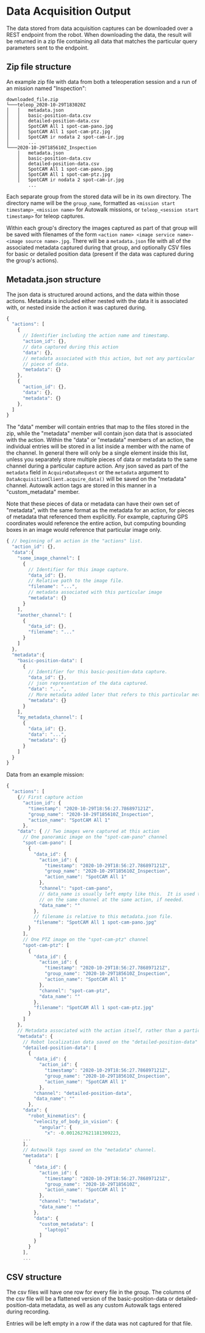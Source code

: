 <!--
Copyright (c) 2020 Boston Dynamics, Inc.  All rights reserved.

Downloading, reproducing, distributing or otherwise using the SDK Software
is subject to the terms and conditions of the Boston Dynamics Software
Development Kit License (20191101-BDSDK-SL).
-->

# Data Acquisition Output

 The data stored from data acquisition captures can be downloaded over a REST endpoint from the robot. When downloading the data, the result will be returned in a zip file containing all data that matches the particular query parameters sent to the endpoint.

## Zip file structure

An example zip file with data from both a teleoperation session and a run of an mission named "Inspection":
```
downloaded_file.zip
└───teleop_2020-10-29T183020Z
│   │   metadata.json
│   │   basic-position-data.csv
│   │   detailed-position-data.csv
│   │   SpotCAM All 1 spot-cam-pano.jpg
│   │   SpotCAM All 1 spot-cam-ptz.jpg
│   │   SpotCAM ir nodata 2 spot-cam-ir.jpg
│       ...
└───2020-10-29T185610Z_Inspection
    │   metadata.json
    │   basic-position-data.csv
    │   detailed-position-data.csv
    │   SpotCAM All 1 spot-cam-pano.jpg
    │   SpotCAM All 1 spot-cam-ptz.jpg
    │   SpotCAM ir nodata 2 spot-cam-ir.jpg
        ...
```


Each separate group from the stored data will be in its own directory. The directory name will be the `group_name`, formatted as `<mission start timestamp>_<mission name>` for Autowalk missions, or `teleop_<session start timestamp>` for teleop captures.

Within each group's directory the images captured as part of that group will be saved with filenames of the form `<action name> <image service name>-<image source name>.jpg`. There will be a `metadata.json` file with all of the associated metadata captured during that group, and optionally CSV files for basic or detailed position data (present if the data was captured during the group's actions).

## Metadata.json structure

The json data is structured around actions, and the data within those actions. Metadata is included either nested with the data it is associated with, or nested inside the action it was captured during.

```javascript
{
  "actions": [
    {
      // Identifier including the action name and timestamp.
      "action_id": {},
      // data captured during this action
      "data": {},
      // metadata associated with this action, but not any particular
      // piece of data.
      "metadata": {}
    },
    {
      "action_id": {},
      "data": {},
      "metadata": {}
    },
  ]
}
```
The "data" member will contain entries that map to the files stored in the zip, while the "metadata" member will contain json data that is associated with the action.
Within the "data" or "metadata" members of an action, the individual entries will be stored in a list inside a member with the name of the channel. In general there will only be a single element inside this list, unless you separately store multiple pieces of data or metadata to the same channel during a particular capture action.
Any json saved as part of the `metadata` field in `AcquireDataRequest` or the `metadata` argument to `DataAcquisitionClient.acquire_data()` will be saved on the "metadata" channel. Autowalk action tags are stored in this manner in a "custom_metadata" member.

Note that these pieces of data or metadata can have their own set of "metadata", with the same format as the metadata for an action, for pieces of metadata that referenced them explicitly. For example, capturing GPS coordinates would reference the entire action, but computing bounding boxes in an image would reference that particular image only.

```javascript
{ // beginning of an action in the "actions" list.
  "action_id": {},
  "data":{
    "some_image_channel": [
      {
        // Identifier for this image capture.
        "data_id": {},
        // Relative path to the image file.
        "filename": "...",
        // metadata associated with this particular image
        "metadata": {}
      }
    ],
    "another_channel": [
      {
        "data_id": {},
        "filename": "..."
      }
    ]
  },
  "metadata":{
    "basic-position-data": [
      {
        // Identifier for this basic-position-data capture.
        "data_id": {},
        // json representation of the data captured.
        "data": "...",
        // More metadata added later that refers to this particular metadata information.
        "metadata": {}
      }
    ],
    "my_metadata_channel": [
      {
        "data_id": {},
        "data": "...",
        "metadata": {}
      }
    ]
  }
}
```

Data from an example mission:
```javascript
{
  "actions": [
    {// First capture action
      "action_id": {
        "timestamp": "2020-10-29T18:56:27.786897121Z",
        "group_name": "2020-10-29T185610Z_Inspection",
        "action_name": "SpotCAM All 1"
      },
    "data": { // Two images were captured at this action
      // One panoramic image on the "spot-cam-pano" channel
      "spot-cam-pano": [
        {
          "data_id": {
            "action_id": {
              "timestamp": "2020-10-29T18:56:27.786897121Z",
              "group_name": "2020-10-29T185610Z_Inspection",
              "action_name": "SpotCAM All 1"
            },
            "channel": "spot-cam-pano",
            // data_name is usually left empty like this.  It is used to differentiate captures
            // on the same channel at the same action, if needed.
            "data_name": ""
          },
          // filename is relative to this metadata.json file.
          "filename": "SpotCAM All 1 spot-cam-pano.jpg"
        }
      ],
      // One PTZ image on the "spot-cam-ptz" channel
      "spot-cam-ptz": [
        {
          "data_id": {
            "action_id": {
              "timestamp": "2020-10-29T18:56:27.786897121Z",
              "group_name": "2020-10-29T185610Z_Inspection",
              "action_name": "SpotCAM All 1"
            },
            "channel": "spot-cam-ptz",
            "data_name": ""
          },
          "filename": "SpotCAM All 1 spot-cam-ptz.jpg"
        }
      ]
    },
    // Metadata associated with the action itself, rather than a particular image.
    "metadata": {
      // Robot localization data saved on the "detailed-position-data" channel.
      "detailed-position-data": [
        {
          "data_id": {
            "action_id": {
              "timestamp": "2020-10-29T18:56:27.786897121Z",
              "group_name": "2020-10-29T185610Z_Inspection",
              "action_name": "SpotCAM All 1"
            },
          "channel": "detailed-position-data",
          "data_name": ""
        },
      "data": {
        "robot_kinematics": {
          "velocity_of_body_in_vision": {
            "angular": {
              "x": -0.0012627621181309223,
      ...
      ],
      // Autowalk tags saved on the "metadata" channel.
      "metadata": [
        {
          "data_id": {
            "action_id": {
              "timestamp": "2020-10-29T18:56:27.786897121Z",
              "group_name": "2020-10-29T185610Z",
              "action_name": "SpotCAM All 1"
            },
            "channel": "metadata",
            "data_name": ""
          },
          "data": {
            "custom_metadata": [
              "laptop1"
            ]
          }
        }
      ],
      ...
```
## CSV structure

The csv files will have one row for every file in the group. The columns of the csv file will be a flattened version of the basic-position-data or detailed-position-data metadata, as well as any custom Autowalk tags entered during recording.

Entries will be left empty in a row if the data was not captured for that file.